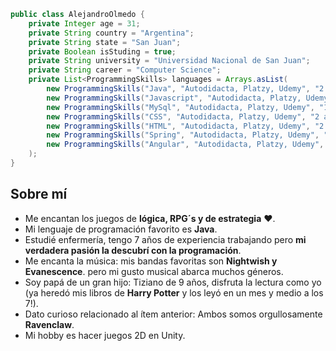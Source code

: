 ```java
public class AlejandroOlmedo {
    private Integer age = 31;
    private String country = "Argentina";
    private String state = "San Juan";
    private Boolean isStuding = true;
    private String university = "Universidad Nacional de San Juan";
    private String career = "Computer Science";
    private List<ProgrammingSkills> languages = Arrays.asList(
        new ProgrammingSkills("Java", "Autodidacta, Platzy, Udemy", "2 años de aprendizaje"),
        new ProgrammingSkills("Javascript", "Autodidacta, Platzy, Udemy", "2 años de aprendizaje"),
        new ProgrammingSkills("MySql", "Autodidacta, Platzy, Udemy", "1 año de aprendizaje"),
        new ProgrammingSkills("CSS", "Autodidacta, Platzy, Udemy", "2 años de aprendizaje"),
        new ProgrammingSkills("HTML", "Autodidacta, Platzy, Udemy", "2 años de aprendizaje"),
        new ProgrammingSkills("Spring", "Autodidacta, Platzy, Udemy", "1 año de aprendizaje"),
        new ProgrammingSkills("Angular", "Autodidacta, Platzy, Udemy", "6 meses de aprendizaje")
    );
}
```

## Sobre mí

- Me encantan los juegos de **lógica, RPG´s y de estrategia** ❤.
- Mi lenguaje de programación favorito es **Java**.
- Estudié enfermería, tengo 7 años de experiencia trabajando pero **mi verdadera pasión la descubrí con la programación**.
- Me encanta la música: mis bandas favoritas son **Nightwish y Evanescence**. pero mi gusto musical abarca muchos géneros.
- Soy papá de un gran hijo: Tiziano de 9 años, disfruta la lectura como yo (ya heredó mis libros de **Harry Potter** y los leyó en un mes y medio a los 7!).
- Dato curioso relacionado al ítem anterior: Ambos somos orgullosamente **Ravenclaw**.
- Mi hobby es hacer juegos 2D en Unity. 






<!--
**NicoDev92/NicoDev92** is a ✨ _special_ ✨ repository because its `README.md` (this file) appears on your GitHub profile.

Here are some ideas to get you started:

- 🔭 I’m currently working on ...
- 🌱 I’m currently learning ...
- 👯 I’m looking to collaborate on ...
- 🤔 I’m looking for help with ...
- 💬 Ask me about ...
- 📫 How to reach me: ...
- 😄 Pronouns: ...
- ⚡ Fun fact: ...
-->
